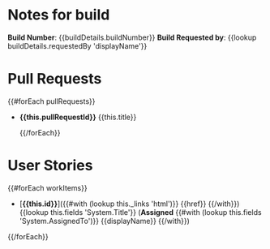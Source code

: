 # Notes for build

**Build Number**: {{buildDetails.buildNumber}}
**Build Requested by**: {{lookup buildDetails.requestedBy 'displayName'}}

# Pull Requests

{{#forEach pullRequests}}

- **{{this.pullRequestId}}** {{this.title}}

  {{/forEach}}

# User Stories

{{#forEach workItems}}

- [**{{this.id}}**]({{#with (lookup this._links 'html')}} {{href}} {{/with}}) {{lookup this.fields 'System.Title'}} (**Assigned** {{#with (lookup this.fields 'System.AssignedTo')}} {{displayName}} {{/with}})

{{/forEach}}
